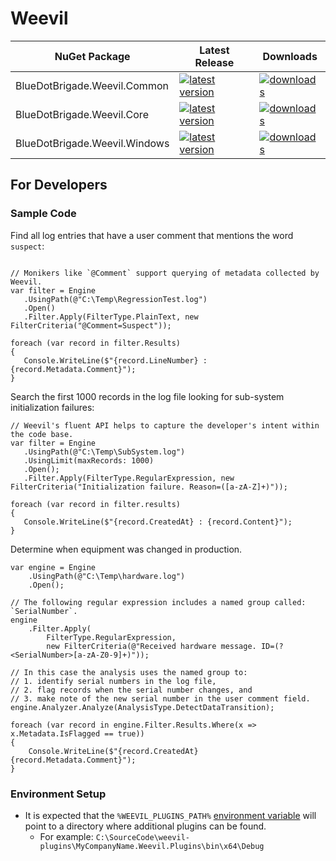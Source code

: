 # Weevil

| NuGet Package | Latest Release | Downloads |
| --- | --- | --- |
| BlueDotBrigade.Weevil.Common | [![latest version](https://img.shields.io/nuget/v/BlueDotBrigade.Weevil.Common)](https://www.nuget.org/packages/BlueDotBrigade.Weevil.Common) | [![downloads](https://img.shields.io/nuget/dt/BlueDotBrigade.Weevil.Common)](https://www.nuget.org/packages/BlueDotBrigade.Weevil.Common) |
| BlueDotBrigade.Weevil.Core | [![latest version](https://img.shields.io/nuget/v/BlueDotBrigade.Weevil.Core)](https://www.nuget.org/packages/BlueDotBrigade.Weevil.Core) | [![downloads](https://img.shields.io/nuget/dt/BlueDotBrigade.Weevil.Core)](https://www.nuget.org/packages/BlueDotBrigade.Weevil.Core) |
| BlueDotBrigade.Weevil.Windows | [![latest version](https://img.shields.io/nuget/v/BlueDotBrigade.Weevil.Windows)](https://www.nuget.org/packages/BlueDotBrigade.Weevil.Windows) | [![downloads](https://img.shields.io/nuget/dt/BlueDotBrigade.Weevil.Windows)](https://www.nuget.org/packages/BlueDotBrigade.Weevil.Windows) |

## For Developers


### Sample Code

Find all log entries that have a user comment that mentions the word `suspect`:

```CSharp

// Monikers like `@Comment` support querying of metadata collected by Weevil.
var filter = Engine
   .UsingPath(@"C:\Temp\RegressionTest.log")
   .Open()
   .Filter.Apply(FilterType.PlainText, new FilterCriteria("@Comment=Suspect"));

foreach (var record in filter.Results)
{
   Console.WriteLine($"{record.LineNumber} : {record.Metadata.Comment}");
}
```

Search the first 1000 records in the log file looking for sub-system initialization failures:

```CSharp
// Weevil's fluent API helps to capture the developer's intent within the code base.
var filter = Engine
   .UsingPath(@"C:\Temp\SubSystem.log")
   .UsingLimit(maxRecords: 1000)
   .Open();
   .Filter.Apply(FilterType.RegularExpression, new FilterCriteria("Initialization failure. Reason=([a-zA-Z]+)"));

foreach (var record in filter.results)
{
   Console.WriteLine($"{record.CreatedAt} : {record.Content}");
}
```

Determine when equipment was changed in production.

```CSharp
var engine = Engine
	.UsingPath(@"C:\Temp\hardware.log")
	.Open();

// The following regular expression includes a named group called: `SerialNumber`.
engine
	.Filter.Apply(
		FilterType.RegularExpression,
		new FilterCriteria(@"Received hardware message. ID=(?<SerialNumber>[a-zA-Z0-9]+)"));

// In this case the analysis uses the named group to:
// 1. identify serial numbers in the log file,
// 2. flag records when the serial number changes, and 
// 3. make note of the new serial number in the user comment field.
engine.Analyzer.Analyze(AnalysisType.DetectDataTransition);

foreach (var record in engine.Filter.Results.Where(x => x.Metadata.IsFlagged == true))
{
	Console.WriteLine($"{record.CreatedAt} {record.Metadata.Comment}");
}
```

### Environment Setup

- It is expected that the `%WEEVIL_PLUGINS_PATH%` [environment variable](https://en.wikipedia.org/wiki/Environment_variable#Windows) will point to a directory where additional plugins can be found.
   - For example: `C:\SourceCode\weevil-plugins\MyCompanyName.Weevil.Plugins\bin\x64\Debug`
